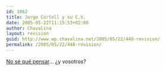 ```yaml
---
id: 1062
title: Jorge Cortell y su C.V.
date: 2005-05-22T11:15:53+02:00
author: Chavalina
layout: revision
guid: http://www.wp.chavalina.net/2005/05/22/448-revision/
permalink: /2005/05/22/448-revision/
---
```

<a href="http://barrapunto.com/journal.pl?op=display&#038;id=13459&#038;uid=4686" target="_blank">No sé qué pensar</a>… &iquest;y vosotros?